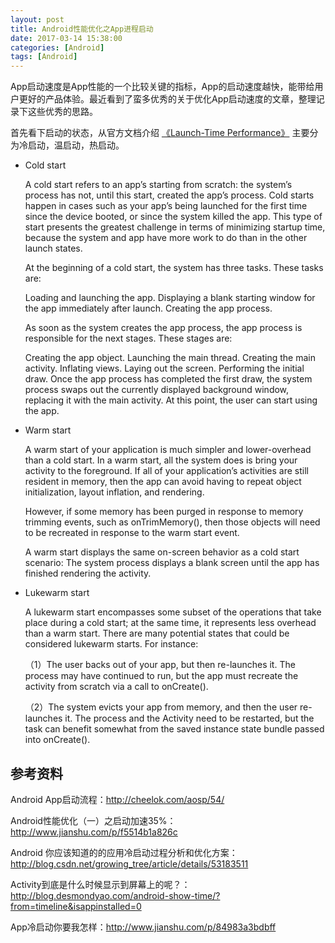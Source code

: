 ```yaml
---
layout: post
title: Android性能优化之App进程启动
date: 2017-03-14 15:38:00
categories: [Android]
tags: [Android]
---
```


App启动速度是App性能的一个比较关键的指标，App的启动速度越快，能带给用户更好的产品体验。最近看到了蛮多优秀的关于优化App启动速度的文章，整理记录下这些优秀的思路。
<!--more-->

首先看下启动的状态，从官方文档介绍 [《Launch-Time Performance》][1] 主要分为冷启动，温启动，热启动。

- Cold start

	A cold start refers to an app’s starting from scratch: the system’s process has not, until this start, created the app’s process. Cold starts happen in cases such as your app’s being launched for the first time since the device booted, or since the system killed the app. This type of start presents the greatest challenge in terms of minimizing startup time, because the system and app have more work to do than in the other launch states.

	At the beginning of a cold start, the system has three tasks. These tasks are:
	
	Loading and launching the app.
	Displaying a blank starting window for the app immediately after launch.
	Creating the app process.
	
	As soon as the system creates the app process, the app process is responsible for the next stages. These stages are:
	
	Creating the app object.
	Launching the main thread.
	Creating the main activity.
	Inflating views.
	Laying out the screen.
	Performing the initial draw.
	Once the app process has completed the first draw, the system process swaps out the currently displayed background window, replacing it with the main activity. At this point, the user can start using the app.

- Warm start

	A warm start of your application is much simpler and lower-overhead than a cold start. In a warm start, all the system does is bring your activity to the foreground. If all of your application’s activities are still resident in memory, then the app can avoid having to repeat object initialization, layout inflation, and rendering.

	However, if some memory has been purged in response to memory trimming events, such as onTrimMemory(), then those objects will need to be recreated in response to the warm start event.
	
	A warm start displays the same on-screen behavior as a cold start scenario: The system process displays a blank screen until the app has finished rendering the activity.

- Lukewarm start

	A lukewarm start encompasses some subset of the operations that take place during a cold start; at the same time, it represents less overhead than a warm start. There are many potential states that could be considered lukewarm starts. For instance:

	（1）The user backs out of your app, but then re-launches it. The process may have continued to run, but the app must recreate the activity from scratch via a call to onCreate().

	（2）The system evicts your app from memory, and then the user re-launches it. The process and the Activity need to be restarted, but the task can benefit somewhat from the saved instance state bundle passed into onCreate().


## 参考资料

[1]: https://developer.android.com/topic/performance/launch-time.html

Android App启动流程：<http://cheelok.com/aosp/54/>

Android性能优化（一）之启动加速35%：<http://www.jianshu.com/p/f5514b1a826c>

Android 你应该知道的的应用冷启动过程分析和优化方案：<http://blog.csdn.net/growing_tree/article/details/53183511>

Activity到底是什么时候显示到屏幕上的呢？：<http://blog.desmondyao.com/android-show-time/?from=timeline&isappinstalled=0>

App冷启动你要我怎样：<http://www.jianshu.com/p/84983a3bdbff>